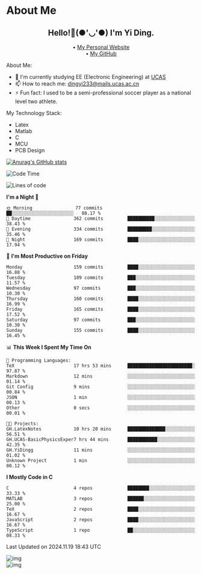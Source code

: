 # About Me

<h2 style="text-align:center;"> Hello!👋(●'◡'●) I'm Yi Ding.</h2>

<div style="text-align:center;">
  • <a href="https://yidingg.github.io/YiDingg">My Personal Website</a><br>
  • <a href="https://github.com/YiDingg">My GitHub</a>
</div>

About Me:
- 🔭 I'm currently studying EE (Electronic Engineering) at [UCAS](https://www.ucas.ac.cn/)
- 📫 How to reach me: dingyi233@mails.ucas.ac.cn
- ⚡ Fun fact: I used to be a semi-professional soccer player as a national level two athlete.

My Technology Stack:
- Latex
- Matlab
- C
- MCU
- PCB Design

[![Anurag's GitHub stats](https://github-readme-stats.vercel.app/api?username=YiDingg)](https://github.com/anuraghazra/github-readme-stats)

<!--START_SECTION:waka-->
![Code Time](http://img.shields.io/badge/Code%20Time-735%20hrs%2011%20mins-blue)

![Lines of code](https://img.shields.io/badge/From%20Hello%20World%20I%27ve%20Written-617.3%20thousand%20lines%20of%20code-blue)

**I'm a Night 🦉** 

```text
🌞 Morning                77 commits          ██░░░░░░░░░░░░░░░░░░░░░░░   08.17 % 
🌆 Daytime                362 commits         ██████████░░░░░░░░░░░░░░░   38.43 % 
🌃 Evening                334 commits         █████████░░░░░░░░░░░░░░░░   35.46 % 
🌙 Night                  169 commits         ████░░░░░░░░░░░░░░░░░░░░░   17.94 % 
```
📅 **I'm Most Productive on Friday** 

```text
Monday                   159 commits         ████░░░░░░░░░░░░░░░░░░░░░   16.88 % 
Tuesday                  109 commits         ███░░░░░░░░░░░░░░░░░░░░░░   11.57 % 
Wednesday                97 commits          ███░░░░░░░░░░░░░░░░░░░░░░   10.30 % 
Thursday                 160 commits         ████░░░░░░░░░░░░░░░░░░░░░   16.99 % 
Friday                   165 commits         ████░░░░░░░░░░░░░░░░░░░░░   17.52 % 
Saturday                 97 commits          ███░░░░░░░░░░░░░░░░░░░░░░   10.30 % 
Sunday                   155 commits         ████░░░░░░░░░░░░░░░░░░░░░   16.45 % 
```


📊 **This Week I Spent My Time On** 

```text
💬 Programming Languages: 
TeX                      17 hrs 53 mins      ████████████████████████░   97.87 % 
Markdown                 12 mins             ░░░░░░░░░░░░░░░░░░░░░░░░░   01.14 % 
Git Config               9 mins              ░░░░░░░░░░░░░░░░░░░░░░░░░   00.84 % 
JSON                     1 min               ░░░░░░░░░░░░░░░░░░░░░░░░░   00.13 % 
Other                    0 secs              ░░░░░░░░░░░░░░░░░░░░░░░░░   00.01 % 

🐱‍💻 Projects: 
GH.LatexNotes            10 hrs 20 mins      ██████████████░░░░░░░░░░░   56.51 % 
GH.UCAS-BasicPhysicsExper7 hrs 44 mins       ███████████░░░░░░░░░░░░░░   42.35 % 
GH.YiDingg               11 mins             ░░░░░░░░░░░░░░░░░░░░░░░░░   01.02 % 
Unknown Project          1 min               ░░░░░░░░░░░░░░░░░░░░░░░░░   00.12 % 
```

**I Mostly Code in C** 

```text
C                        4 repos             ████████░░░░░░░░░░░░░░░░░   33.33 % 
MATLAB                   3 repos             ██████░░░░░░░░░░░░░░░░░░░   25.00 % 
TeX                      2 repos             ████░░░░░░░░░░░░░░░░░░░░░   16.67 % 
JavaScript               2 repos             ████░░░░░░░░░░░░░░░░░░░░░   16.67 % 
TypeScript               1 repo              ██░░░░░░░░░░░░░░░░░░░░░░░   08.33 % 
```




 Last Updated on 2024.11.19 18:43 UTC
<!--END_SECTION:waka-->

<!-- Coding activity over the last year -->
<div class='center'><img src='https://wakatime.com/share/@YiDingg/260601e0-8e46-41ab-9832-d4d0ae5fd0bd.svg' alt='img'/></div>

<!-- Languages over the last year -->
<div class='center'><img src='https://wakatime.com/share/@YiDingg/99546fa3-4cc3-4808-ab6e-13f38e27aba1.svg' alt='img'/></div>
